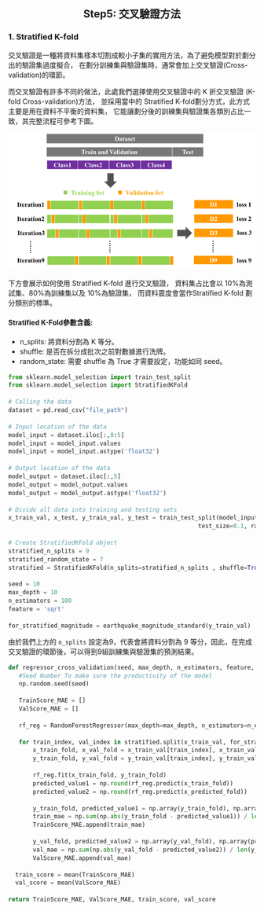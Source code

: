 <h2 align="center">
Step5: 交叉驗證方法
</h2>


### 1. Stratified K-fold


交叉驗證是一種將資料集樣本切割成較小子集的實用方法，為了避免模型對於劃分出的驗證集過度擬合，
在劃分訓練集與驗證集時，通常會加上交叉驗證(Cross-validation)的環節。


而交叉驗證有許多不同的做法，此處我們選擇使用交叉驗證中的 K 折交叉驗證 (K-fold Cross-validation)方法，
並採用當中的 Stratified K-fold劃分方式，此方式主要是用在資料不平衡的資料集，
它能讓劃分後的訓練集與驗證集各類別占比一致，其完整流程可參考下圖。


![image](/images/StratifiedKfold之流程示意圖.png) 


下方會展示如何使用 Stratified K-fold 進行交叉驗證，
資料集占比會以 10%為測試集、80%為訓練集以及 10%為驗證集，
而資料震度會當作Stratified K-fold 劃分類別的標準。


#### Stratified K-Fold參數含義:
- n_splits: 將資料分割為 K 等分。
- shuffle: 是否在拆分成批次之前對數據進行洗牌。
- random_state: 需要 shuffle 為 True 才需要設定，功能如同 seed。


```python
from sklearn.model_selection import train_test_split
from sklearn.model_selection import StratifiedKFold

# Calling the data
dataset = pd.read_csv("file_path")

# Input location of the data
model_input = dataset.iloc[:,0:5]
model_input = model_input.values
model_input = model_input.astype('float32')

# Output location of the data
model_output = dataset.iloc[:,5]
model_output = model_output.values
model_output = model_output.astype('float32')

# Divide all data into training and testing sets
x_train_val, x_test, y_train_val, y_test = train_test_split(model_input, model_output, 
                                                      test_size=0.1, random_state=10)

# Create StratifiedKFold object
stratified_n_splits = 9
stratified_random_state = 7
stratified = StratifiedKFold(n_splits=stratified_n_splits , shuffle=True, random_state=stratified_random_state)

seed = 10
max_depth = 10
n_estimators = 100
feature = 'sqrt'

for_stratified_magnitude = earthquake_magnitude_standard(y_train_val)
```

由於我們上方的 ``` n_splits ``` 設定為9，代表會將資料分割為 9 等分，因此，在完成交叉驗證的環節後，可以得到9組訓練集與驗證集的預測結果。

```python
def regressor_cross_validation(seed, max_depth, n_estimators, feature, y_train_val, stratified, for_stratified_magnitude):
   #Seed Number To make sure the productivity of the model
   np.random.seed(seed)
  
   TrainScore_MAE = []
   ValScore_MAE = []
   
   rf_reg = RandomForestRegressor(max_depth=max_depth, n_estimators=n_estimators, max_features='sqrt')

   for train_index, val_index in stratified.split(x_train_val, for_stratified_magnitude):
       x_train_fold, x_val_fold = x_train_val[train_index], x_train_val[val_index]
       y_train_fold, y_val_fold = y_train_val[train_index], y_train_val[val_index] 
       
       rf_reg.fit(x_train_fold, y_train_fold)
       predicted_value1 = np.round(rf_reg.predict(x_train_fold))
       predicted_value2 = np.round(rf_reg.predict(x_predicted_fold))
                       
       y_train_fold, predicted_value1 = np.array(y_train_fold), np.array(predicted_value1)
       train_mae = np.sum(np.abs(y_train_fold - predicted_value1)) / len(y_train_fold)
       TrainScore_MAE.append(train_mae)
       
       y_val_fold, predicted_value2 = np.array(y_val_fold), np.array(predicted_value2)
       val_mae = np.sum(np.abs(y_val_fold - predicted_value2)) / len(y_val_fold)
       ValScore_MAE.append(val_mae)

  train_score = mean(TrainScore_MAE)
  val_score = mean(ValScore_MAE)        

return TrainScore_MAE, ValScore_MAE, train_score, val_score
```
